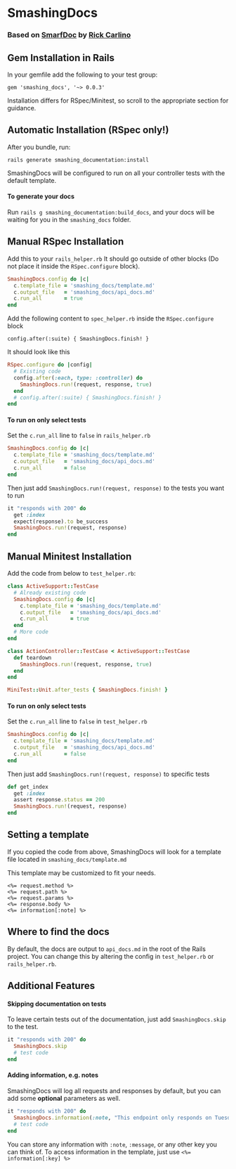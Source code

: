 # SmashingDocs

### Based on [SmarfDoc](https://github.com/RickCarlino/smarf_doc) by [Rick Carlino](https://github.com/RickCarlino/)

## Gem Installation in Rails

In your gemfile add the following to your test group:

`gem 'smashing_docs', '~> 0.0.3'`

Installation differs for RSpec/Minitest, so scroll to the appropriate section for guidance.

## Automatic Installation (RSpec only!)

After you bundle, run:

`rails generate smashing_documentation:install`

SmashingDocs will be configured to run on all your controller tests with the default
template.

#### To generate your docs

Run `rails g smashing_documentation:build_docs`, and your docs will be waiting for you
in the `smashing_docs` folder.

## Manual RSpec Installation

Add this to your `rails_helper.rb` It should go outside of other blocks
(Do not place it inside the `RSpec.configure` block).
```ruby
SmashingDocs.config do |c|
  c.template_file = 'smashing_docs/template.md'
  c.output_file   = 'smashing_docs/api_docs.md'
  c.run_all       = true
end
```

Add the following content to `spec_helper.rb` inside the `RSpec.configure` block

`config.after(:suite) { SmashingDocs.finish! }`

It should look like this
```ruby
RSpec.configure do |config|
  # Existing code
  config.after(:each, type: :controller) do
    SmashingDocs.run!(request, response, true)
  end
  # config.after(:suite) { SmashingDocs.finish! }
end
```

#### To run on only select tests
Set the `c.run_all` line to `false` in `rails_helper.rb`
```ruby
SmashingDocs.config do |c|
  c.template_file = 'smashing_docs/template.md'
  c.output_file   = 'smashing_docs/api_docs.md'
  c.run_all       = false
end
```

Then just add `SmashingDocs.run!(request, response)` to the tests you want to run
```ruby
it "responds with 200" do
  get :index
  expect(response).to be_success
  SmashingDocs.run!(request, response)
end
```

## Manual Minitest Installation

Add the code from below to `test_helper.rb`:
```ruby
class ActiveSupport::TestCase
  # Already existing code
  SmashingDocs.config do |c|
    c.template_file = 'smashing_docs/template.md'
    c.output_file   = 'smashing_docs/api_docs.md'
    c.run_all       = true
  end
  # More code
end

class ActionController::TestCase < ActiveSupport::TestCase
  def teardown
    SmashingDocs.run!(request, response, true)
  end
end

MiniTest::Unit.after_tests { SmashingDocs.finish! }
```

#### To run on only select tests
Set the `c.run_all` line to `false` in `test_helper.rb`
```ruby
SmashingDocs.config do |c|
  c.template_file = 'smashing_docs/template.md'
  c.output_file   = 'smashing_docs/api_docs.md'
  c.run_all       = false
end
```

Then just add `SmashingDocs.run!(request, response)` to specific tests
```ruby
def get_index
  get :index
  assert response.status == 200
  SmashingDocs.run!(request, response)
end
```

## Setting a template

If you copied the code from above, SmashingDocs will look for a template file located in
`smashing_docs/template.md`

This template may be customized to fit your needs.

```erb
<%= request.method %>
<%= request.path %>
<%= request.params %>
<%= response.body %>
<%= information[:note] %>
```

## Where to find the docs

By default, the docs are output to `api_docs.md` in the root of the Rails project.
You can change this by altering the config in `test_helper.rb` or `rails_helper.rb`.

## Additional Features

#### Skipping documentation on tests

To leave certain tests out of the documentation, just add `SmashingDocs.skip` to the test.

```ruby
it "responds with 200" do
  SmashingDocs.skip
  # test code
end
```

#### Adding information, e.g. notes
SmashingDocs will log all requests and responses by default, but you can add some
**optional** parameters as well.

```ruby
it "responds with 200" do
  SmashingDocs.information(:note, "This endpoint only responds on Tuesdays")
  # test code
end
```
You can store any information with `:note`, `:message`, or any other key you can think of.
To access information in the template, just use `<%= information[:key] %>`
